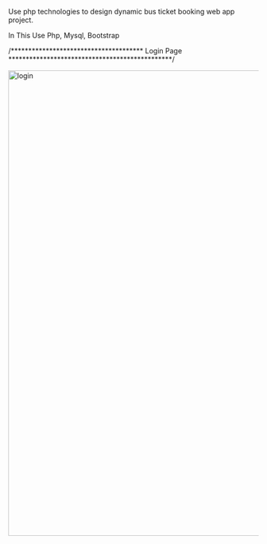 Use php technologies to design dynamic bus ticket booking web app project.

In This Use  Php, Mysql, Bootstrap 

/************************************** Login Page ***********************************************/

<img width="935" alt="login" src="https://github.com/Hackerart512/Bus-Ticket-Booking-system-in-php/assets/103258926/46d8af25-6791-4f3d-b862-6f42af957734">


